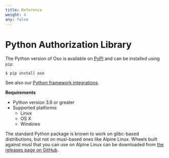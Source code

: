 ```yaml
---
title: Reference
weight: 4
any: false
---
```

# Python Authorization Library

The Python version of Oso is available on [PyPI](https://pypi.org/project/oso/) and can be installed using
`pip`:

```
$ pip install oso
```

See also our [Python framework integrations](frameworks).


**Requirements**


* Python version 3.6 or greater
* Supported platforms:
   * Linux
   * OS X
   * Windows

The standard Python package is known to work on glibc-based distributions,
but not on musl-based ones like Alpine Linux.  Wheels built against musl
that you can use on Alpine Linux can be downloaded from [the releases page
on GitHub](https://github.com/osohq/oso/releases/latest).
